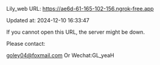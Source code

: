 Lily_web URL: https://ae6d-61-165-102-156.ngrok-free.app

Updated at: 2024-12-10 16:33:47

If you cannot open this URL, the server might be down.

Please contact: 

goley04@foxmail.com Or Wechat:GL_yeaH